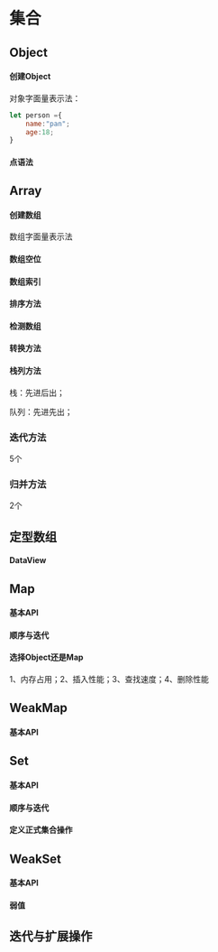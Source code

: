 # 集合



## Object

#### 创建Object

对象字面量表示法：

```js
let person ={
    name:"pan";
    age:18;
}
```

#### 点语法



## Array

#### 创建数组

数组字面量表示法

#### 数组空位



#### 数组索引



#### 排序方法



#### 检测数组



#### 转换方法



#### 栈列方法



栈：先进后出；

队列：先进先出；



### 迭代方法

5个



### 归并方法

2个



## 定型数组

#### DataView



## Map

#### 基本API



#### 顺序与迭代



#### 选择Object还是Map

1、内存占用；2、插入性能；3、查找速度；4、删除性能



## WeakMap

#### 基本API



## Set

#### 基本API



#### 顺序与迭代



#### 定义正式集合操作



## WeakSet

#### 基本API



#### 弱值



## 迭代与扩展操作







